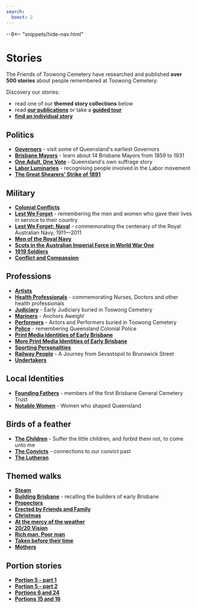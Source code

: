 ```yaml
---
search:
  boost: 2
---
```


--8<-- "snippets/hide-nav.html"

# Stories

The Friends of Toowong Cemetery have researched and published **over 500 stories** about people remembered at Toowong Cemetery. 

Discovery our stories:

- read one of our **themed story collections** below
- read **[our publications](../about/publications.md)** or take a **[guided tour](../guided-tours.md)** <!--or **[self-guided walk](../walks/)** -->
-  **[find an individual story](../research/find-a-story.md)**

## Politics

<!-- **[The Federation Trail][federation-trail]** - commemorating four Queensland delegates to the 1891 National Australasian Convention -->

- **[Governors][governors-past]** - visit some of Queensland's earliest Governors
- **[Brisbane Mayors][brisbane-mayors]** - learn about 14 Brisbane Mayors from 1859 to 1931
- **[One Adult, One Vote][suffrage]** - Queensland's own suffrage story 
- **[Labor Luminaries][labor-luminaries]** - recognising people involved in the Labor movement 
- **[The Great Shearers' Strike of 1891](shearers-strike.md)**


## Military 

- **[Colonial Conflicts][colonial-conflicts]**
- **[Lest We Forget][lest-we-forget]** - remembering the men and women who gave their lives in service to their country
- **[Lest We Forget: Naval][lest-we-forget-navy]** - commemorating the centenary of the Royal Australian Navy, 1911—2011
- **[Men of the Royal Navy][rn]** 
- **[Scots in the Australian Imperial Force in World War One][scots-ww1]** 
- **[1919 Soldiers][1919-soldiers]**  
- **[Conflict and Compassion](conflict-and-compassion.md)** 

<!-- - **[Toowong Cemetery Remembrance Walk][remembrance-walk]** - explore the lives of Queensland's volunteer troops and take a moment to reflect on the service and sacrifice for which the Anzac Legend is known. -->

## Professions

- **[Artists][artists]**
- **[Health Professionals][nurses]** - commemorating Nurses, Doctors and other health professionals 
- **[Judiciary][judiciary]** - Early Judiciary buried in Toowong Cemetery 
- **[Mariners][mariners]** - Anchors Aweigh!
- **[Performers][actors]** - Actors and Performers buried in Toowong Cemetery
- **[Police][thin-blue-line]** - remembering Queensland Colonial Police
- **[Print Media Identities of Early Brisbane][printers]** 
- **[More Print Media Identities of Early Brisbane][printers2]** 
- **[Sporting Personalities][sporting-personalities]** 
- **[Railway People][railway]** - A Journey from Sevastopol to Brunswick Street
- **[Undertakers][undertakers]**

## Local Identities

- **[Founding Fathers][founding-fathers]** - members of the first Brisbane General Cemetery Trust
- **[Notable Women][notable-women]** - Women who shaped Queensland

<!-- **[Toowong Identities][toowong-identities-1]** - commemorating the Centenary of the Proclamation of the Town of Toowong in 1903 -->
<!-- **[More Toowong Identities][toowong-identities-2]** - commemorating the Centenary of the Proclamation of the Town of Toowong in 1903 -->

## Birds of a feather 

- **[The Children][children]** - Suffer the little children, and forbid them not, to come unto me
- **[The Convicts][convicts]** - connections to our convict past
- **[The Lutheran][lutheran-trail]** 

<!-- **[The Irish][irish-trail]** -->
<!-- **[The Jewish][jewish-trail]**  -->

## Themed walks

- **[Steam](steam.md)** 
- **[Building Brisbane][brisbane-open-house]** - recalling the builders of early Brisbane
- **[Propectors](prospectors.md)** 
- **[Erected by Friends and Family](erected-by-friends.md)** 
- **[Christmas](christmas.md)** 
- **[At the mercy of the weather](weather.md)** 
- **[20/20 Vision](2020-vision.md)**  
- **[Rich man, Poor man](rich-man-poor-man.md)** 
- **[Taken before their time](taken-before-their-time.md)** 
- **[Mothers](mothers.md)** 

## Portion stories 

- **[Portion 5 - part 1](portion5-part1.md)** 
- **[Portion 5 - part 2](portion5-part2.md)** 
- **[Portions 6 and 24](portion6-and-24.md)** 
- **[Portions 15 and 16](portion15-and-16.md)** 


<!-- 
Missing Walks

- December 2021	One Day: New Year’s Day, hosted by Meryll Fletcher
- November 2021	Laid to rest in 1921, hosted by Darcy Maddock

-->

<!-- links to pages or pdfs -->

[federation-trail]: federation-trail.md
[governors-past]: governors-past.md
[brisbane-mayors]: brisbane-mayors.md
[labor-luminaries]: labor-luminaries.md
[suffrage]: suffrage.md
[lest-we-forget]: lest-we-forget.md
[lest-we-forget-navy]: lest-we-forget-navy.md
[rn]: men-of-the-royal-navy.md
[remembrance-walk]: remembrance-walk.md
[scots-ww1]: scots-in-the-aif-ww1.md
[1919-soldiers]: 1919-soldiers.md
[colonial-conflicts]: colonial-conflicts.md

[actors]: all-the-worlds-a-stage.md 
[artists]: artists.md
[mariners]: anchors-aweigh.md
[judiciary]: judiciary.md
[printers]: printers.md
[printers2]: printers-2.md
[thin-blue-line]: thin-blue-line.md
[sporting-personalities]: sporting-personalities.md
[undertakers]: undertakers.md 
[railway]: railway.md 
[nurses]: in-their-caring-hands.md

[founding-fathers]: founding-fathers.md
[notable-women]: notable-women.md
[toowong-identities-1]: toowong-identities-1.md
[toowong-identities-2]: toowong-identities-2.md

[convicts]: convict-connections.md
[irish-trail]: irish-trail.md
[jewish-trail]: jewish-trail.md
[lutheran-trail]: lutheran-trail.md
[children]: children.md
[brisbane-open-house]: brisbane-open-house.md

[bcc-walk-1]: bcc-walk-1.md
[bcc-walk-2]: bcc-walk-2.md
